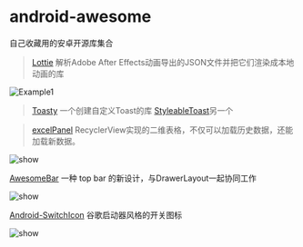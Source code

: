 # android-awesome
自己收藏用的安卓开源库集合

> [Lottie](https://github.com/airbnb/lottie-android) 解析Adobe After Effects动画导出的JSON文件并把它们渲染成本地动画的库

![Example1](https://raw.githubusercontent.com/airbnb/lottie-android/master/gifs/Example1.gif)

> [Toasty](https://github.com/GrenderG/Toasty) 一个创建自定义Toast的库 [StyleableToast](https://github.com/Muddz/StyleableToast)另一个

> [excelPanel](https://github.com/zhouchaoyuan/excelPanel) RecyclerView实现的二维表格，不仅可以加载历史数据，还能加载新数据。

![show](https://raw.githubusercontent.com/zhouchaoyuan/excelPanel/master/app/src/main/assets/roomFormDemo.gif)

[AwesomeBar](https://github.com/florent37/AwesomeBar) 一种 top bar 的新设计，与DrawerLayout一起协同工作

![show](https://raw.githubusercontent.com/florent37/AwesomeBar/master/media/awesomebar.gif)

[Android-SwitchIcon](https://github.com/zagum/Android-SwitchIcon) 谷歌启动器风格的开关图标

![show](https://github.com/zagum/Android-SwitchIcon/raw/master/art/sample.gif)